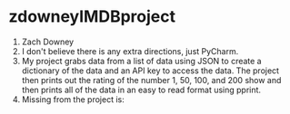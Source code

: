 # zdowneyIMDBproject
1. Zach Downey
2. I don't believe there is any extra directions, just PyCharm.
3. My project grabs data from a list of data using JSON to create a 
dictionary of the data and an API key to access the data. The project then
prints out the rating of the number 1, 50, 100, and 200 show and then prints
all of the data in an easy to read format using pprint.
4. Missing from the project is: 
